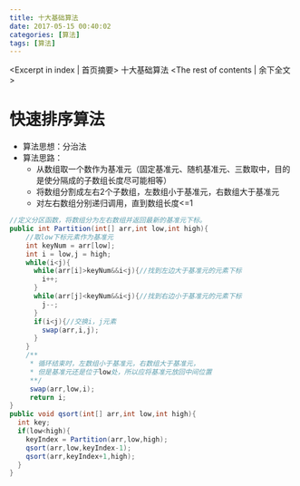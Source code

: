 ```yaml
---
title: 十大基础算法
date: 2017-05-15 00:40:02
categories: [算法]
tags: [算法]
---
```

<Excerpt in index | 首页摘要>
十大基础算法<!-- more -->
<The rest of contents | 余下全文>

# 快速排序算法
- 算法思想：分治法
- 算法思路：
  * 从数组取一个数作为基准元（固定基准元、随机基准元、三数取中，目的是使分隔成的子数组长度尽可能相等）
  * 将数组分割成左右2个子数组，左数组小于基准元，右数组大于基准元
  * 对左右数组分别递归调用，直到数组长度<=1
```java
//定义分区函数，将数组分为左右数组并返回最新的基准元下标。
public int Partition(int[] arr,int low,int high){
    //取low下标元素作为基准元
    int keyNum = arr[low];
    int i = low,j = high;
    while(i<j){
      while(arr[i]>keyNum&&i<j){//找到左边大于基准元的元素下标
        i++;
      }
      while(arr[j]<keyNum&&i<j){//找到右边小于基准元的元素下标
        j--;
      }
      if(i<j){//交换i，j元素
        swap(arr,i,j);
      }
    }
    /**
     * 循环结束时，左数组小于基准元，右数组大于基准元，
     * 但是基准元还是位于low处，所以应将基准元放回中间位置
     **/
     swap(arr,low,i);
     return i;
}
public void qsort(int[] arr,int low,int high){
  int key;
  if(low<high){
    keyIndex = Partition(arr,low,high);
    qsort(arr,low,keyIndex-1);
    qsort(arr,keyIndex+1,high);
  }
}
````
